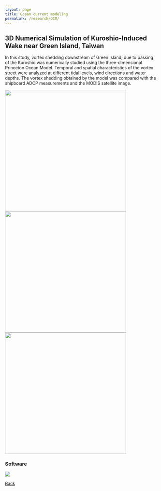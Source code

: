 ```yaml
---
layout: page
title: Ocean current modeling
permalink: /research/OCM/
---
```

## 3D Numerical Simulation of Kuroshio-Induced Wake near Green Island, Taiwan

In this study, vortex shedding downstream of Green Island, due to passing of the Kuroshio was numerically studied using the three-dimensional Princeton Ocean Model. 
Temporal and spatial characteristics of the vortex street were analyzed at different tidal levels, wind directions and water depths. 
The vortex shedding obtained by the model was compared with the shipboard ADCP measurements and the MODIS satellite image. 

<img src="https://static.wixstatic.com/media/d19f46_a3ce9ce670d54b95b86ebc647df9aaa5~mv2.png/v1/fill/w_486,h_393,al_c,q_85,usm_0.66_1.00_0.01/green.webp"  width="400" height="400"> <img src="https://static.wixstatic.com/media/d19f46_82d11e5e8bae47ea872f1c1e946feaf0~mv2.jpg/v1/fill/w_486,h_365,al_c,q_80,usm_0.66_1.00_0.01/sbpom_3D_0046_hours.webp" width="400" height="400">
<img src="https://static.wixstatic.com/media/d19f46_ccb7762582ab49f784d6a433f0d5238f~mv2.png/v1/fill/w_486,h_523,al_c,lg_1,q_85/tide.webp" width="400" height="400">


### Software
<img src="https://static.wixstatic.com/media/d19f46_95eaee75d6694b10ad8e1ee44e3185c6~mv2.png/v1/fill/w_251,h_215,al_c,lg_1,q_85/d19f46_95eaee75d6694b10ad8e1ee44e3185c6~mv2.webp">

[Back](https://finitetsai.github.io/research)
